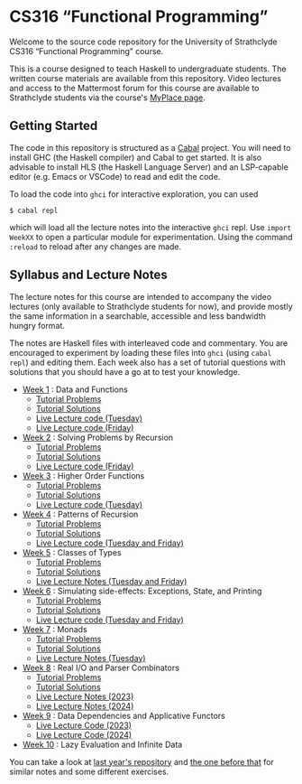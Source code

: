 # CS316 “Functional Programming”

Welcome to the source code repository for the University of Strathclyde CS316 “Functional Programming” course.

This is a course designed to teach Haskell to undergraduate students. The written course materials are available from this repository. Video lectures and access to the Mattermost forum for this course are available to Strathclyde students via the course's [MyPlace page](https://classes.myplace.strath.ac.uk/course/view.php?id=15897).

## Getting Started

The code in this repository is structured as a [Cabal](https://www.haskell.org/cabal/) project. You will need to install GHC (the Haskell compiler) and Cabal to get started. It is also advisable to install HLS (the Haskell Language Server) and an LSP-capable editor (e.g. Emacs or VSCode) to read and edit the code.

To load the code into `ghci` for interactive exploration, you can used

```
$ cabal repl
```

which will load all the lecture notes into the interactive `ghci` repl. Use `import WeekXX` to open a particular module for experimentation. Using the command `:reload` to reload after any changes are made.

## Syllabus and Lecture Notes

The lecture notes for this course are intended to accompany the video lectures (only available to Strathclyde students for now), and provide mostly the same information in a searchable, accessible and less bandwidth hungry format.

The notes are Haskell files with interleaved code and commentary. You are encouraged to experiment by loading these files into `ghci` (using `cabal repl`) and editing them. Each week also has a set of tutorial questions with solutions that you should have a go at to test your knowledge.

- [Week 1](lecture-notes/Week01.hs) : Data and Functions
  - [Tutorial Problems](lecture-notes/Week01Problems.hs)
  - [Tutorial Solutions](lecture-notes/Week01Solutions.hs)
  - [Live Lecture code (Tuesday)](lecture-notes/Week01Intro.hs)
  - [Live Lecture code (Friday)](lecture-notes/Week01Lecture2.hs)
- [Week 2](lecture-notes/Week02.hs) : Solving Problems by Recursion
  - [Tutorial Problems](lecture-notes/Week02Problems.hs)
  - [Tutorial Solutions](lecture-notes/Week02Solutions.hs)
  - [Live Lecture code (Friday)](lecture-notes/Week02Live.hs)
- [Week 3](lecture-notes/Week03.hs) : Higher Order Functions
  - [Tutorial Problems](lecture-notes/Week03Problems.hs)
  - [Tutorial Solutions](lecture-notes/Week03Solutions.hs)
  - [Live Lecture code (Tuesday)](lecture-notes/Week03Live.hs)
- [Week 4](lecture-notes/Week04.hs) : Patterns of Recursion
  - [Tutorial Problems](lecture-notes/Week04Problems.hs)
  - [Tutorial Solutions](lecture-notes/Week04Solutions.hs)
  - [Live Lecture code (Tuesday and Friday)](lecture-notes/Week04Live.hs)
- [Week 5](lecture-notes/Week05.hs) : Classes of Types
  - [Tutorial Problems](lecture-notes/Week05Problems.hs)
  - [Tutorial Solutions](lecture-notes/Week05Solutions.hs)
  - [Live Lecture Notes (Tuesday and Friday)](lecture-notes/Week05Live.hs)
- [Week 6](lecture-notes/Week06.hs) : Simulating side-effects: Exceptions, State, and Printing
  - [Tutorial Problems](lecture-notes/Week06Problems.hs)
  - [Tutorial Solutions](lecture-notes/Week06Solutions.hs)
  - [Live Lecture code (Tuesday and Friday)](lecture-notes/Week06Live.hs)
- [Week 7](lecture-notes/Week07.hs) : Monads
  - [Tutorial Problems](lecture-notes/Week07Problems.hs)
  - [Tutorial Solutions](lecture-notes/Week07Solutions.hs)
  - [Live Lecture Notes (Tuesday)](lecture-notes/Week07Live.hs)
- [Week 8](lecture-notes/Week08.hs) : Real I/O and Parser Combinators
  - [Tutorial Problems](lecture-notes/Week08Problems.hs)
  - [Tutorial Solutions](lecture-notes/Week08Solutions.hs)
  - [Live Lecture Notes (2023)](lecture-notes/Week08Live2023.hs)
  - [Live Lecture Notes (2024)](lecture-notes/Week08Live.hs)
- [Week 9](lecture-notes/Week09.hs) : Data Dependencies and Applicative Functors
  - [Live Lecture Code (2023)](lecture-notes/Week09Live.hs)
  - [Live Lecture Code (2024)](lecture-notes/Week09Lecture.hs)
- [Week 10](lecture-notes/Week10.hs) : Lazy Evaluation and Infinite Data

You can take a look at [last year's repository](https://github.com/bobatkey/CS316-2022) and [the one before that](https://github.com/bobatkey/CS316-2021) for similar notes and some different exercises.
